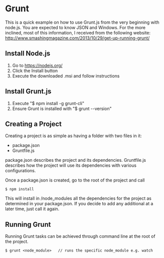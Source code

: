 # Grunt
This is a quick example on how to use Grunt.js from the very beginning with node.js. You are expected to know JSON and Windows. For the more inclined, most of this information, I received from the following website: http://www.smashingmagazine.com/2013/10/29/get-up-running-grunt/

## Install Node.js

1. Go to https://nodejs.org/
2. Click the Install button
3. Execute the downloaded .msi and follow instructions

## Install Grunt.js

1. Execute "$ npm install -g grunt-cli"
2. Ensure Grunt is installed with "$ grunt --version"

## Creating a Project

Creating a project is as simple as having a folder with two files in it:
* package.json
* Gruntfile.js

package.json describes the project and its dependencies. Gruntfile.js describes how the project will use its dependencies with various configurations.

Once a package.json is created, go to the root of the project and call
```
$ npm install
```

This will install in /node_modules all the dependencies for the project as determined in your package.json.  If you decide to add any additional at a later time, just call it again.

## Running Grunt

Running Grunt tasks can be achieved through command line at the root of the project.
```
$ grunt <node_module>   // runs the specific node_module e.g. watch 
```
